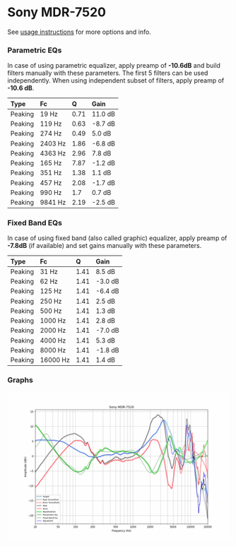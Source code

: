 # Sony MDR-7520
See [usage instructions](https://github.com/jaakkopasanen/AutoEq#usage) for more options and info.

### Parametric EQs
In case of using parametric equalizer, apply preamp of **-10.6dB** and build filters manually
with these parameters. The first 5 filters can be used independently.
When using independent subset of filters, apply preamp of **-10.6 dB**.

| Type    | Fc      |    Q | Gain    |
|:--------|:--------|:-----|:--------|
| Peaking | 19 Hz   | 0.71 | 11.0 dB |
| Peaking | 119 Hz  | 0.63 | -8.7 dB |
| Peaking | 274 Hz  | 0.49 | 5.0 dB  |
| Peaking | 2403 Hz | 1.86 | -6.8 dB |
| Peaking | 4363 Hz | 2.96 | 7.8 dB  |
| Peaking | 165 Hz  | 7.87 | -1.2 dB |
| Peaking | 351 Hz  | 1.38 | 1.1 dB  |
| Peaking | 457 Hz  | 2.08 | -1.7 dB |
| Peaking | 990 Hz  | 1.7  | 0.7 dB  |
| Peaking | 9841 Hz | 2.19 | -2.5 dB |

### Fixed Band EQs
In case of using fixed band (also called graphic) equalizer, apply preamp of **-7.8dB**
(if available) and set gains manually with these parameters.

| Type    | Fc       |    Q | Gain    |
|:--------|:---------|:-----|:--------|
| Peaking | 31 Hz    | 1.41 | 8.5 dB  |
| Peaking | 62 Hz    | 1.41 | -3.0 dB |
| Peaking | 125 Hz   | 1.41 | -6.4 dB |
| Peaking | 250 Hz   | 1.41 | 2.5 dB  |
| Peaking | 500 Hz   | 1.41 | 1.3 dB  |
| Peaking | 1000 Hz  | 1.41 | 2.8 dB  |
| Peaking | 2000 Hz  | 1.41 | -7.0 dB |
| Peaking | 4000 Hz  | 1.41 | 5.3 dB  |
| Peaking | 8000 Hz  | 1.41 | -1.8 dB |
| Peaking | 16000 Hz | 1.41 | 1.4 dB  |

### Graphs
![](./Sony%20MDR-7520.png)